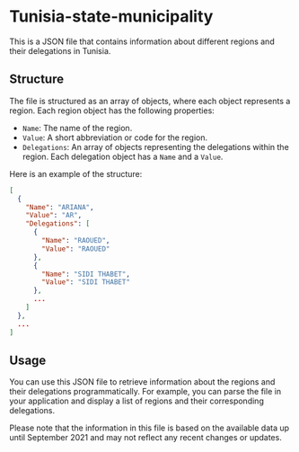 # Tunisia-state-municipality

This is a JSON file that contains information about different regions and their delegations in Tunisia.

## Structure

The file is structured as an array of objects, where each object represents a region. Each region object has the following properties:

- `Name`: The name of the region.
- `Value`: A short abbreviation or code for the region.
- `Delegations`: An array of objects representing the delegations within the region. Each delegation object has a `Name` and a `Value`.

Here is an example of the structure:

```json
[
  {
    "Name": "ARIANA",
    "Value": "AR",
    "Delegations": [
      {
        "Name": "RAOUED",
        "Value": "RAOUED"
      },
      {
        "Name": "SIDI THABET",
        "Value": "SIDI THABET"
      },
      ...
    ]
  },
  ...
]
```

## Usage

You can use this JSON file to retrieve information about the regions and their delegations programmatically. For example, you can parse the file in your application and display a list of regions and their corresponding delegations.

Please note that the information in this file is based on the available data up until September 2021 and may not reflect any recent changes or updates.
